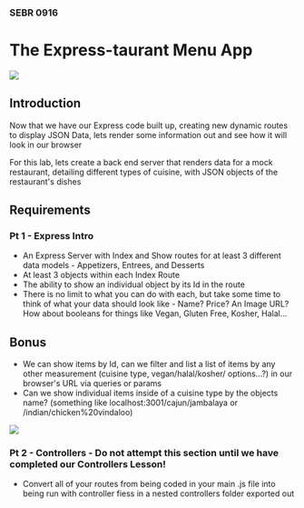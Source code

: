 ### SEBR 0916

# The Express-taurant Menu App

![](https://media.gq.com/photos/62b9ffaec206adc9cdaa431b/16:9/w_3440,h_1935,c_limit/The_Bear_101_20210707_0043.jpg)
## Introduction

Now that we have our Express code built up, creating new dynamic routes to display JSON Data, lets render some information out and see how it will look in our browser

For this lab, lets create a back end server that renders data for a mock restaurant, detailing different types of cuisine, with JSON objects of the restaurant's dishes

## Requirements

### Pt 1 - Express Intro
- An Express Server with Index and Show routes for at least 3 different data models - Appetizers, Entrees, and Desserts
- At least 3 objects within each Index Route
- The ability to show an individual object by its Id in the route
- There is no limit to what you can do with each, but take some time to think of what your data should look like - Name? Price? An Image URL? How about booleans for things like Vegan, Gluten Free, Kosher, Halal...

## Bonus 

- We can show items by Id, can we filter and list a list of items by any other measurement (cuisine type, vegan/halal/kosher/ options...?) in our browser's URL via queries or params
- Can we show individual items inside of a cuisine type by the objects name? (something like localhost:3001/cajun/jambalaya or /indian/chicken%20vindaloo)

![](https://npr.brightspotcdn.com/dims3/default/strip/false/crop/2249x1687+751+0/resize/2249x1687!/?url=http%3A%2F%2Fnpr-brightspot.s3.amazonaws.com%2F9a%2Fc9%2F3fbe0b904ec68d2b844dbbe7cddf%2Fbear-e302-00-08-11-10-still006.jpg)

### Pt 2 - Controllers - Do not attempt this section until we have completed our Controllers Lesson!
- Convert all of your routes from being coded in your main .js file into being run with controller fiess in a nested controllers folder exported out
